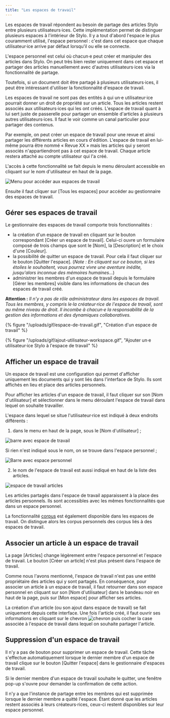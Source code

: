 ```yaml
---
title: "Les espaces de travail"
---
```


Les espaces de travail répondent au besoin de partage des articles Stylo entre plusieurs utilisateurs·ices.
Cette implémentation permet de distinguer plusieurs espaces à l'intérieur de Stylo.
Il y a tout d'abord l'espace le plus couramment utilisé, l'espace personnel : c'est dans cet espace que chaque utilisateur·ice arrive par défaut lorsqu'il ou elle se connecte.

L'espace personnel est celui où chacun·e peut créer et manipuler des articles dans Stylo.
On peut très bien rester uniquement dans cet espace et partager des articles manuellement avec d'autres utilisateurs·ices via la fonctionnalité de partage.

Toutefois, si un document doit être partagé à plusieurs utilisateurs·ices, il peut être intéressant d'utiliser la fonctionnalité d'espace de travail.

Les espaces de travail ne sont pas des entités à qui un·e utilisateur·ice pourrait donner un droit de propriété sur un article.
Tous les articles restent associés aux utilisateurs·ices qui les ont créés.
L'espace de travail quant à lui sert juste de passerelle pour partager un ensemble d'articles à plusieurs autres utilisateurs·ices.
Il faut le voir comme un canal particulier pour partager des contenus.

Par exemple, on peut créer un espace de travail pour une revue et ainsi partager les différents articles en cours d'édition.
L'espace de travail en lui-même pourra être nommé « Revue XX » mais les articles qui y seront associés n'appartiendront pas à cet espace de travail.
Chaque article restera attaché au compte utilisateur qui l'a créé.

L'accès à cette fonctionnalité se fait depuis le menu déroulant accessible en cliquant sur le nom d'utilisateur en haut de la page.

![Menu pour accéder aux espaces de travail](/uploads/images/refonte_doc/MenuWorkspace.png)

Ensuite il faut cliquer sur \[Tous les espaces\] pour accéder au gestionnaire des espaces de travail.

## Gérer ses espaces de travail

Le gestionnaire des espaces de travail comporte trois fonctionnalités :

- la création d'un espace de travail en cliquant sur le bouton correspondant \[Créer un espace de travail\]. Celui-ci ouvre un formulaire composé de trois champs que sont le \[Nom\], la \[Description\] et le choix d'une \[Couleur\].
- la possibilité de quitter un espace de travail. Pour cela il faut cliquer sur le bouton \[Quitter l'espace\]. (_Note : En cliquant sur ce bouton, si les étoiles le souhaitent, vous pourrez vivre une aventure inédite, jusqu'alors inconnue des mémoires humaines..._)
- administrer les membres d'un espace de travail depuis le formulaire \[Gérer les membres\] visible dans les informations de chacun des espaces de travail créé.

**Attention :** *Il n'y a pas de rôle administrateur dans les espaces de travail. Tous les membres, y compris le·la créateur·rice de l'espace de travail, sont au même niveau de droit. Il incombe à chacun·e la responsabilité de la gestion des informations et des dynamiques collaboratives.*

</alert-block>

{% figure "/uploads/gif/espace-de-travail.gif", "Création d'un espace de travail" %}

{% figure "/uploads/gif/ajout-utilisateur-workspace.gif", "Ajouter un·e utilisateur·ice Stylo à l'espace de travail" %}

## Afficher un espace de travail

Un espace de travail est une configuration qui permet d'afficher uniquement les documents qui y sont liés dans l'interface de Stylo.
Ils sont affichés en lieu et place des articles personnels.

Pour afficher les articles d'un espace de travail, il faut cliquer sur son \[Nom d'utilisateur\] et sélectionner dans le menu déroulant l'espace de travail dans lequel on souhaite travailler.

L'espace dans lequel se situe l'utilisateur·rice est indiqué à deux endroits différents :

1. dans le menu en haut de la page, sous le \[Nom d'utilisateur\] ;

![barre avec espace de travail](/uploads/images/refonte_doc/BarreWorkspace.png)

Si rien n'est indiqué sous le nom, on se trouve dans l'espace personnel ;

![Barre avec espace personnel](/uploads/images/refonte_doc/Workspace.png)

2. le nom de l'espace de travail est aussi indiqué en haut de la liste des articles.

![espace de travail articles](/uploads/images/refonte_doc/Art_Workspace.png)

Les articles partagés dans l'espace de travail apparaissent à la place des articles personnels.
Ils sont accessibles avec les mêmes fonctionnalités que dans un espace personnel.

La fonctionnalité [corpus](/fr/corpus) est également disponible dans les espaces de travail.
On distingue alors les corpus personnels des corpus liés à des espaces de travail.

## Associer un article à un espace de travail

La page \[Articles\] change légèrement entre l'espace personnel et l'espace de travail.
Le bouton \[Créer un article\] n'est plus présent dans l'espace de travail.

Comme nous l'avons mentionné, l'espace de travail n'est pas une entité propriétaire des articles qui y sont partagés.
En conséquence, pour associer un article à un espace de travail, il faut retourner dans son espace personnel en cliquant sur son \[Nom d'utilisateur\] dans le bandeau noir en haut de la page, puis sur \[Mon espace\] pour afficher ses articles.

La création d'un article (ou son ajout dans espace de travail) se fait uniquement depuis cette interface.
Une fois l'article créé, il faut ouvrir ses informations en cliquant sur le chevron ![chevron](/uploads/images/refonte_doc/Chevron.png) puis cocher la case associée à l'espace de travail dans lequel on souhaite partager l'article.

## Suppression d'un espace de travail

Il n'y a pas de bouton pour supprimer un espace de travail.
Cette tâche s'effectue automatiquement lorsque le dernier membre d'un espace de travail clique sur le bouton \[Quitter l'espace\] dans le gestionnaire d'espaces de travail.

Si le dernier membre d'un espace de travail souhaite le quitter, une fenêtre pop-up s'ouvre pour demander la confirmation de cette action.

Il n'y a que l'instance de partage entre les membres qui est supprimée lorsque le dernier membre a quitté l'espace.
Étant donné que les articles restent associés à leurs créateurs·rices, ceux-ci restent disponibles sur leur espace personnel.
